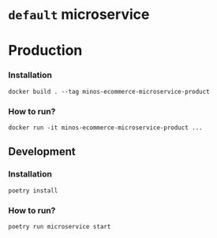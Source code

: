 # `default` microservice

# Production

### Installation
```shell
docker build . --tag minos-ecommerce-microservice-product
```
### How to run?
```shell
docker run -it minos-ecommerce-microservice-product ...
```

## Development

### Installation
```shell
poetry install
```

### How to run?
```shell
poetry run microservice start
```
